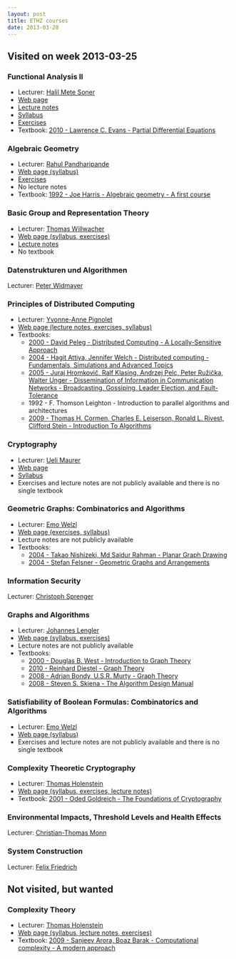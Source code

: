 ```yaml
---
layout: post
title: ETHZ courses
date: 2013-03-28
---
```

## Visited on week 2013-03-25

### Functional Analysis II

* Lecturer: [Halil Mete Soner](http://www.math.ethz.ch/~hmsoner/background.html)
* [Web page](http://www.math.ethz.ch/education/bachelor/lectures/fs2013/math/fa2)
* [Lecture notes](http://www.math.ethz.ch/education/bachelor/lectures/fs2013/math/fa2/FA-I-II-26-8-08.pdf)
* [Syllabus](http://www.math.ethz.ch/education/bachelor/lectures/fs2013/math/fa2/syllabus.pdf)
* [Exercises](http://www.math.ethz.ch/education/bachelor/lectures/fs2013/math/fa2/uebungen)
* Textbook: [2010 - Lawrence C. Evans - Partial Differential Equations](http://www.ams.org/bookstore-getitem/item=GSM-19-R)

### Algebraic Geometry

* Lecturer: [Rahul Pandharipande](http://www.math.ethz.ch/~rahul/cv.pdf)
* [Web page (syllabus)](http://www.math.ethz.ch/education/bachelor/lectures/fs2013/math/alg_geom)
* [Exercises](http://www.math.ethz.ch/education/bachelor/lectures/fs2013/math/alg_geom/uebungen)
* No lecture notes
* Textbook: [1992 - Joe Harris - Algebraic geometry - A first course](http://www.springer.com/mathematics/algebra/book/978-0-387-97716-4)

### Basic Group and Representation Theory

* Lecturer: [Thomas Willwacher](http://www.math.harvard.edu/~wilthoma/)
* [Web page (syllabus, exercises)](http://www.math.ethz.ch/education/bachelor/lectures/fs2013/math/401-3202-13)
* [Lecture notes](http://www.math.ethz.ch/%7Ewilthoma/rep.pdf)
* No textbook

### Datenstrukturen und Algorithmen

Lecturer: [Peter Widmayer](http://www.inf.ethz.ch/~widmayer/)

### Principles of Distributed Computing

* Lecturer: [Yvonne-Anne Pignolet](http://pignolet.webnode.com/)
* [Web page (lecture notes, exercises, syllabus)](http://www.disco.ethz.ch/lectures/podc/)
* Textbooks:
  * [2000 - David Peleg - Distributed Computing - A Locally-Sensitive Approach](http://epubs.siam.org/doi/book/10.1137/1.9780898719772)
  * [2004 - Hagit Attiya, Jennifer Welch - Distributed computing - Fundamentals, Simulations and Advanced Topics](http://onlinelibrary.wiley.com/book/10.1002/0471478210)
  * [2005 - Juraj Hromkovič, Ralf Klasing, Andrzej Pelc, Peter Ružička, Walter Unger - Dissemination of Information in Communication Networks - Broadcasting, Gossiping, Leader Election, and Fault-Tolerance](http://www.springer.com/computer/communication+networks/book/978-3-540-00846-0)
  * 1992 - F. Thomson Leighton - Introduction to parallel algorithms and architectures
  * [2009 - Thomas H. Cormen, Charles E. Leiserson, Ronald L. Rivest, Clifford Stein - Introduction To Algorithms](http://mitpress.mit.edu/books/introduction-algorithms)


### Cryptography

* Lecturer: [Ueli Maurer](http://www.crypto.ethz.ch/~maurer/)
* [Web page](http://www.crypto.ethz.ch/teaching/lectures/Krypto13/)
* [Syllabus](http://www.crypto.ethz.ch/teaching/lectures/Krypto13/info.pdf)
* Exercises and lecture notes are not publicly available and there is no single textbook

### Geometric Graphs: Combinatorics and Algorithms

* Lecturer: [Emo Welzl](http://www.inf.ethz.ch/personal/emo/)
* [Web page (exercises, syllabus)](http://www.ti.inf.ethz.ch/ew/lehre/GG13/)
* Lecture notes are not publicly available
* Textbooks:
  * [2004 - Takao Nishizeki, Md Saidur Rahman - Planar Graph Drawing](http://www.worldscientific.com/worldscibooks/10.1142/5648)
  * [2004 - Stefan Felsner - Geometric Graphs and Arrangements](http://www.springer.com/mathematics/geometry/book/978-3-528-06972-8)

### Information Security

Lecturer: [Christoph Sprenger](http://people.inf.ethz.ch/csprenge/Home.html)

### Graphs and Algorithms

* Lecturer: [Johannes Lengler](http://www.cadmo.ethz.ch/as/people/members/lenglerj)
* [Web page (syllabus, exercises)](http://www.cadmo.ethz.ch/education/lectures/FS13/graph_algo)
* Lecture notes are not publicly available
* Textbooks:
  * [2000 - Douglas B. West - Introduction to Graph Theory](http://www.pearson.ch/HigherEducation/MathematicsStatistics/AdvancedMathematics/1471/9780130144003/Introduction-to-Graph-Theory.aspx)
  * [2010 - Reinhard Diestel - Graph Theory](http://link.springer.com/book/10.1007/b100033/page/1)
  * [2008 - Adrian Bondy, U.S.R. Murty - Graph Theory](http://www.springer.com/new+%26+forthcoming+titles+%28default%29/book/978-1-84628-969-9)
  * [2008 - Steven S. Skiena - The Algorithm Design Manual](http://www.springer.com/computer/theoretical+computer+science/book/978-1-84800-069-8)

### Satisfiability of Boolean Formulas: Combinatorics and Algorithms

* Lecturer: [Emo Welzl](http://www.inf.ethz.ch/personal/emo/)
* [Web page (syllabus)](http://www.ti.inf.ethz.ch/ew/lehre/SAT13/)
* Exercises and lecture notes are not publicly available and there is no single textbook

### Complexity Theoretic Cryptography

* Lecturer: [Thomas Holenstein](http://www.complexity.ethz.ch/people/holthoma)
* [Web page (syllabus, exercises, lecture notes)](http://www.complexity.ethz.ch/education/Lectures/CtcFS13)
* Textbook: [2001 - Oded Goldreich - The Foundations of Cryptography](http://www.wisdom.weizmann.ac.il/~oded/foc-vol1.html)

### Environmental Impacts, Threshold Levels and Health Effects

Lecturer: [Christian-Thomas Monn](http://www.vvz.ethz.ch/Vorlesungsverzeichnis/dozentPre.do?dozide=10003163&semkez=2013S&lang=en&ansicht=1)

### System Construction

Lecturer: [Felix Friedrich](http://www.nativesystems.inf.ethz.ch/Main/FelixFriedrich)

## Not visited, but wanted

### Complexity Theory

* Lecturer: [Thomas Holenstein](http://www.complexity.ethz.ch/people/holthoma)
* [Web page (syllabus, lecture notes, exercises)](http://www.complexity.ethz.ch/education/Lectures/ComplexityFS13)
* Textbook: [2009 - Sanjeev Arora, Boaz Barak - Computational complexity - A modern approach](http://www.cs.princeton.edu/theory/complexity/)
